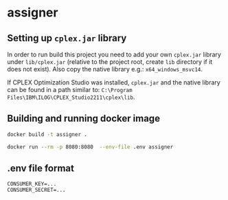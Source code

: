 # assigner

## Setting up `cplex.jar` library

In order to run build this project you need to add your own `cplex.jar` library under `lib/cplex.jar` (relative to the
project root, create `lib` directory if it does not exist). Also copy the native library e.g.: `x64_windows_msvc14`.

If CPLEX Optimization Studio was installed, `cplex.jar` and the native library can be found in a path similar
to: `C:\Program Files\IBM\ILOG\CPLEX_Studio2211\cplex\lib`.

## Building and running docker image

```sh
docker build -t assigner .
```

```sh
docker run --rm -p 8080:8080  --env-file .env assigner
```

## .env file format

```dotenv
CONSUMER_KEY=...
CONSUMER_SECRET=...
```
